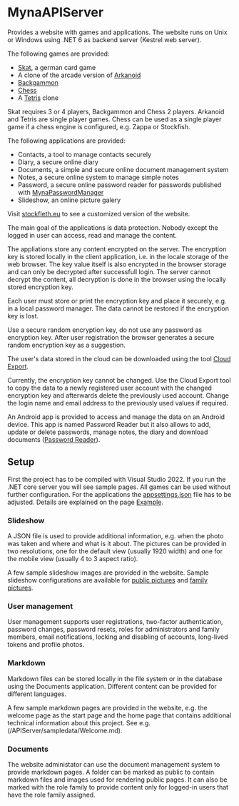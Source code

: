 # MynaAPIServer

Provides a website with games and applications. The website runs on Unix or Windows using .NET 6 as backend server (Kestrel web server).

The following games are provided:
- [Skat](https://www.stockfleth.eu/skat), a german card game
- A clone of the arcade version of [Arkanoid](https://www.stockfleth.eu/arkanoid)
- [Backgammon](https://www.stockfleth.eu/backgammon)
- [Chess](https://www.stockfleth.eu/chess)
- A [Tetris](https://www.stockfleth.eu/tetris) clone

Skat requires 3 or 4 players, Backgammon and Chess 2 players. Arkanoid and Tetris are single player games.
Chess can be used as a single player game if a chess engine is configured, e.g. Zappa or Stockfish.

The following applications are provided:
- Contacts, a tool to manage contacts securely
- Diary, a secure online diary
- Documents, a simple and secure online document management system
- Notes, a secure online system to manage simple notes
- Password, a secure online password reader for passwords published with [MynaPasswordManager](https://github.com/nylssoft/MynaPasswordManager)
- Slideshow, an online picture galery

Visit [stockfleth.eu](https://www.stockfleth.eu) to see a customized version of the website.

The main goal of the applications is data protection. Nobody except the logged in user can access, read and manage the content.

The appliations store any content encrypted on the server.
The encryption key is stored locally in the client application, i.e. in the locale storage of the web browser.
The key value itself is also encrypted in the browser storage and can only be decrypted after successfull login.
The server cannot decrypt the content, all decryption is done in the browser using the locally stored encryption key.

Each user must store or print the encryption key and place it securely, e.g. in a local password manager.
The data cannot be restored if the encryption key is lost.

Use a secure random encryption key, do not use any password as encryption key. After user registration the browser
generates a secure random encryption key as a suggestion.
 
The user's data stored in the cloud can be downloaded using the tool [Cloud Export](https://github.com/nylssoft/MynaCloudExport).

Currently, the encryption key cannot be changed. Use the Cloud Export tool to copy the data to a newly registered user account
with the changed encryption key and afterwards delete the previously used account. Change the login name and email address to the
previously used values if required.

An Android app is provided to access and manage the data on an Android device. This app is named Password Reader but it
also allows to add, update or delete passwords, manage notes, the diary and download documents
([Password Reader](https://github.com/nylssoft/MynaPasswordReaderMAUI)).

## Setup

First the project has to be compiled with Visual Studio 2022.
If you run the .NET core server you will see sample pages.
All games can be used without further configuration.
For the applications the [appsettings.json](/APIServer/appsettings.json) file has to be adjusted.
Details are explained on the page [Example](/APIServer/sampledata/Example.md).

### Slideshow

A JSON file is used to provide additional information, e.g. when the photo was taken and where and what is it about.
The pictures can be provided in two resolutions, one for the default view (usually 1920 width) and one for the
mobile view (usually 4 to 3 aspect ratio).

A few sample slideshow images are provided in the website. Sample slideshow configurations are available for
[public pictures](/APIServer/sampledata/public-pictures.json) and [family pictures](/APIServer/sampledata/family-pictures.json).

### User management

User management supports user registrations, two-factor authentication, password changes, password resets,
roles for administrators and family members, email notifications, locking and disabling of accounts,
long-lived tokens and profile photos.

### Markdown

Markdown files can be stored locally in the file system or in the database using the Documents application.
Different content can be provided for different languages.

A few sample markdown pages are provided in the website, e.g. the welcome page as the start page and the home page that contains
additional technical information about this project. See e.g. (/APIServer/sampledata/Welcome.md).

### Documents

The website administator can use the document management system to provide markdown pages.
A folder can be marked as public to contain markdown files and images used for rendering public pages. It can also be marked with the role family
to provide content only for logged-in users that have the role family assigned.

